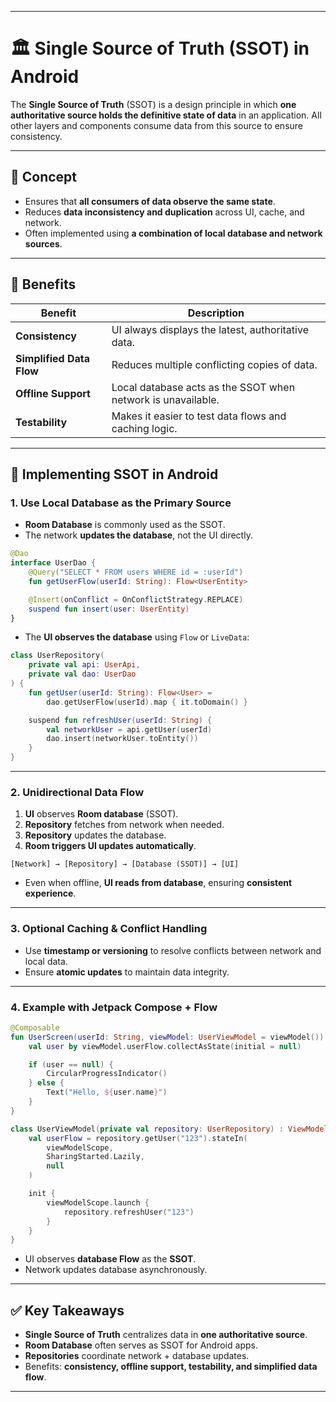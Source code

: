 
---

# 🏛️ Single Source of Truth (SSOT) in Android

The **Single Source of Truth** (SSOT) is a design principle in which **one authoritative source holds the definitive state of data** in an application. All other layers and components consume data from this source to ensure consistency.

---

## 📌 Concept

* Ensures that **all consumers of data observe the same state**.
* Reduces **data inconsistency and duplication** across UI, cache, and network.
* Often implemented using **a combination of local database and network sources**.

---

## 📌 Benefits

| Benefit                  | Description                                                  |
| ------------------------ | ------------------------------------------------------------ |
| **Consistency**          | UI always displays the latest, authoritative data.           |
| **Simplified Data Flow** | Reduces multiple conflicting copies of data.                 |
| **Offline Support**      | Local database acts as the SSOT when network is unavailable. |
| **Testability**          | Makes it easier to test data flows and caching logic.        |

---

## 📌 Implementing SSOT in Android

### 1. Use Local Database as the Primary Source

* **Room Database** is commonly used as the SSOT.
* The network **updates the database**, not the UI directly.

```kotlin
@Dao
interface UserDao {
    @Query("SELECT * FROM users WHERE id = :userId")
    fun getUserFlow(userId: String): Flow<UserEntity>

    @Insert(onConflict = OnConflictStrategy.REPLACE)
    suspend fun insert(user: UserEntity)
}
```

* The **UI observes the database** using `Flow` or `LiveData`:

```kotlin
class UserRepository(
    private val api: UserApi,
    private val dao: UserDao
) {
    fun getUser(userId: String): Flow<User> =
        dao.getUserFlow(userId).map { it.toDomain() }

    suspend fun refreshUser(userId: String) {
        val networkUser = api.getUser(userId)
        dao.insert(networkUser.toEntity())
    }
}
```

---

### 2. Unidirectional Data Flow

1. **UI** observes **Room database** (SSOT).
2. **Repository** fetches from network when needed.
3. **Repository** updates the database.
4. **Room triggers UI updates automatically**.

```text
[Network] → [Repository] → [Database (SSOT)] → [UI]
```

* Even when offline, **UI reads from database**, ensuring **consistent experience**.

---

### 3. Optional Caching & Conflict Handling

* Use **timestamp or versioning** to resolve conflicts between network and local data.
* Ensure **atomic updates** to maintain data integrity.

---

### 4. Example with Jetpack Compose + Flow

```kotlin
@Composable
fun UserScreen(userId: String, viewModel: UserViewModel = viewModel()) {
    val user by viewModel.userFlow.collectAsState(initial = null)

    if (user == null) {
        CircularProgressIndicator()
    } else {
        Text("Hello, ${user.name}")
    }
}

class UserViewModel(private val repository: UserRepository) : ViewModel() {
    val userFlow = repository.getUser("123").stateIn(
        viewModelScope,
        SharingStarted.Lazily,
        null
    )

    init {
        viewModelScope.launch {
            repository.refreshUser("123")
        }
    }
}
```

* UI observes **database Flow** as the **SSOT**.
* Network updates database asynchronously.

---

## ✅ Key Takeaways

* **Single Source of Truth** centralizes data in **one authoritative source**.
* **Room Database** often serves as SSOT for Android apps.
* **Repositories** coordinate network + database updates.
* Benefits: **consistency, offline support, testability, and simplified data flow**.

---

